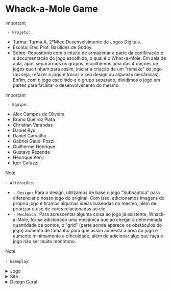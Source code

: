 # Whack-a-Mole Game
>[!Important]
 > ` - Projeto:`
>- Turma: Turma A, 2°Mtec Desenvolvimento de Jogos Digitais.
>- Escola: Etec Prof. Basilides de Godoy.
>- Sobre: Repositório com o intuito de armazenar a parte da codificação e a documentação do jogo escolhido, o qual é o Whac-a-Mole. Em sala de aula, após separarmos os grupos, escolhemos uma das 4 opções de jogos que tinham para assim, iniciar a criação de um "remake" do jogo (ou seja, refazer o jogo e trocar o seu design ou algumas mecânicas). Enfim, com o jogo escolhido e o grupo separado, dividimos o jogo em partes para facilitar o desenvolvimento do mesmo.


>[!Important]
 > ` - Equipe:`
>- Alex Campos de Oliveira
>- Bruno Queiroz Plata
>- Christian Varandas
>- Daniel Ryu
>- Daniel Carvalho
>- Gabriel Gaudi Pozzi
>- Guilherme Henrique
>- Gustavo Rezende
>- Henrique Kenji
>- Igor Cafazzi

> [!NOTE]
> `- Alterações`:
>- `- Design:`  Para o design, utilizamos de base o jogo "Subnautica" para diferenciar o nosso jogo do original. Com isso, adicionamos imagens do próprio jogo e tiramos algumas ideias baseadas no mesmo, além de
priorizar o uso de cores relacionadas ao ele.
>- `- Mecânica:`  Para acrescentar alguma coisa ao jogo já existente, Whack-a-Mole, foi-se adicionado uma mecânica que ao chegar a determinada quantidade de pontos, o "grid" (parte aonde aparece os obstáculos do jogo) aumenta de tamanho para que assim aumenta a área do jogo e aumente minimamente a dificuldade, além de adicionar algo que faça o jogo não ser muito monótono.

> [!NOTE]
> `- Gameplay`:



<details>
 <summary> Jogo </summary>


 ## Mecânicas do Jogo:
 A mecânica do jogo é simples e se baseia no jogador clicar no "Reaper Leviathan" (o "obstáculo" do jogo que no sentido do jogo seria um tipo inimigo que precisa ser destruido) para conseguir pontos e não clicar no "Sea Emperor Leviathan" (que seria, no contexto do jogo, um "aliado" do jogador e por isso não poderia ser clicado, pois se for feito, será considerado como "GameOver") para assim não perder o jogo.

 ## Design do Jogo:
Nosso jogo, para se diferenciar do Whac-a-Mole original que continha uma temática do personagem Mario da Nintendo, utilizou de inspiração o jogo "Subnautica" para o design dos personagens e do cenário em si. Algumas dessas imagens foram pegas do próprio jogo, como é o caso da imagem de fundo, entretanto, outras tiveram de ser feitas por nós mesmos devido a falta delas na internet, como foi o caso do redemoinho de água.
 Enfim, detalhando melhor: para fazer o alvo em que o jogador deverá clicar para eliminar e ganhar pontos, utiliazamos de uma foto do primeiro leviatã que aparece do jogo. Para a composição do fundo e dos quadrados, foram utilizadas, respectivamente, uma imagem do fundo do mar do próprio jogo e um gif para fazer o redemoinho. Agora, para simular o objeto em que não podemos apertar, pois se for feito o mesmo, perderemos o jogo, pegamos o Emperor Leviathan em sua fase ainda recém-nascida, o motivo é simples: no jogo, esse leviatã e nosso personagem auxiliam um ao outro e então pensamos que seria uma boa ideia o colocar como um "aliado" que não pudesse ser destruído. Então, essas foram as principais mudanças no design do jogo.

</details>

<details>
 <summary> Site </summary>


## Funções do Site:

## Design do Site:
 Como no jogo, o design do site se inspira nas artes e personagens de "Subnautica" para a composição do visual do navegador.

</details>



<details>
 <summary> Design Geral </summary>

## Design Geral:

## Cartaz: 


 
</details> 
